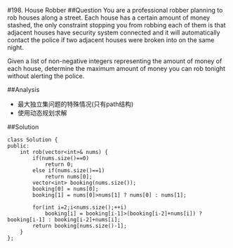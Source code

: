 #198. House Robber
##Question
You are a professional robber planning to rob houses along a street. Each house has a certain amount of money stashed, the only constraint stopping you from robbing each of them is that adjacent houses have security system connected and it will automatically contact the police if two adjacent houses were broken into on the same night.

Given a list of non-negative integers representing the amount of money of each house, determine the maximum amount of money you can rob tonight without alerting the police.

##Analysis
* 最大独立集问题的特殊情况(只有path结构)
* 使用动态规划求解

##Solution
```
class Solution {
public:
    int rob(vector<int>& nums) {
        if(nums.size()==0)
            return 0;
        else if(nums.size()==1)
            return nums[0];
        vector<int> booking(nums.size());
        booking[0] = nums[0];
        booking[1] = nums[0]>nums[1] ? nums[0] : nums[1];
        
        for(int i=2;i<nums.size();++i)
            booking[i] = booking[i-1]>(booking[i-2]+nums[i]) ? booking[i-1] : booking[i-2]+nums[i];
        return booking[nums.size()-1];
    }
};

```